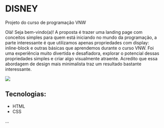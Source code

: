 # DISNEY
Projeto do curso de programação VNW  

Olá! Seja bem-vindo(a)!
A proposta é trazer uma landing page com conceitos simples para quem está iniciando no mundo da programação, a parte interessante é que utilizamos apenas propriedades com display: inline-block e outras básicas que aprendemos durante o curso VNW.
Foi uma experiência muito divertida e desafiadora, explorar o potencial dessas propriedades simples e criar algo visualmente atraente. Acredito que essa abordagem de design mais minimalista traz um resultado bastante interessante.

<img src="https://github.com/mariaccarolina/Disney/blob/main/imagens/foto3.png?raw=true"/>

## Tecnologias:
- HTML
- CSS

...
